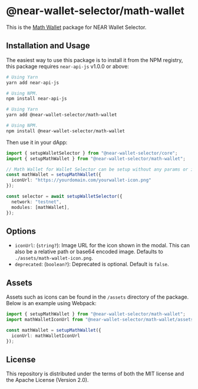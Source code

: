 # @near-wallet-selector/math-wallet

This is the [Math Wallet](https://chrome.google.com/webstore/detail/math-wallet/afbcbjpbpfadlkmhmclhkeeodmamcflc) package for NEAR Wallet Selector.

## Installation and Usage

The easiest way to use this package is to install it from the NPM registry, this package requires `near-api-js` v1.0.0 or above:

```bash
# Using Yarn
yarn add near-api-js

# Using NPM.
npm install near-api-js
```

```bash
# Using Yarn
yarn add @near-wallet-selector/math-wallet

# Using NPM.
npm install @near-wallet-selector/math-wallet
```

Then use it in your dApp:

```ts
import { setupWalletSelector } from "@near-wallet-selector/core";
import { setupMathWallet } from "@near-wallet-selector/math-wallet";

// Math Wallet for Wallet Selector can be setup without any params or it can take one optional param.
const mathWallet = setupMathWallet({
  iconUrl: "https://yourdomain.com/yourwallet-icon.png"
});

const selector = await setupWalletSelector({
  network: "testnet",
  modules: [mathWallet],
});
```

## Options

- `iconUrl`: (`string?`): Image URL for the icon shown in the modal. This can also be a relative path or base64 encoded image. Defaults to `./assets/math-wallet-icon.png`.
- `deprecated`: (`boolean?`): Deprecated is optional. Default is `false`.

## Assets

Assets such as icons can be found in the `/assets` directory of the package. Below is an example using Webpack:

```ts
import { setupMathWallet } from "@near-wallet-selector/math-wallet";
import mathWalletIconUrl from "@near-wallet-selector/math-wallet/assets/math-wallet-icon.png";

const mathWallet = setupMathWallet({
  iconUrl: mathWalletIconUrl
});
```

## License

This repository is distributed under the terms of both the MIT license and the Apache License (Version 2.0).
